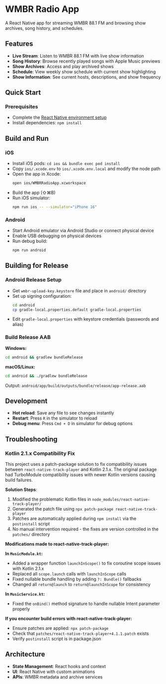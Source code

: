 # WMBR Radio App

A React Native app for streaming WMBR 88.1 FM and browsing show archives, song history, and schedules.

## Features

- **Live Stream**: Listen to WMBR 88.1 FM with live show information
- **Song History**: Browse recently played songs with Apple Music previews
- **Show Archives**: Access and play archived shows
- **Schedule**: View weekly show schedule with current show highlighting
- **Show Information**: See current hosts, descriptions, and show frequency

## Quick Start

### Prerequisites
- Complete the [React Native environment setup](https://reactnative.dev/docs/set-up-your-environment)
- Install dependencies: `npm install`

## Build and Run

### iOS
- Install iOS pods: `cd ios && bundle exec pod install`
- Copy `ios/.xcode.env` to `ios/.xcode.env.local` and modify the node path
- Open the app in Xcode:
  ```bash
  open ios/WMBRRadioApp.xcworkspace
  ```
- Build the app (⇧⌘B)
- Run iOS simulator:
  ```bash
  npm run ios -- --simulator="iPhone 16"
  ```

### Android
- Start Android emulator via Android Studio or connect physical device
- Enable USB debugging on physical devices
- Run debug build:
  ```bash
  npm run android
  ```

## Building for Release

### Android Release Setup

- Get `wmbr-upload-key.keystore` file and place in `android/` directory
- Set up signing configuration:
  ```bash
  cd android
  cp gradle-local.properties.default gradle-local.properties
  ```
- Edit `gradle-local.properties` with keystore credentials (passwords and alias)

### Build Release AAB

**Windows:**
```bash
cd android && gradlew bundleRelease
```

**macOS/Linux:**
```bash
cd android && ./gradlew bundleRelease
```

Output: `android/app/build/outputs/bundle/release/app-release.aab`

## Development

- **Hot reload**: Save any file to see changes instantly
- **Restart**: Press `R` in the simulator to reload
- **Debug menu**: Press `Cmd + D` in simulator for debug options

## Troubleshooting

### Kotlin 2.1.x Compatibility Fix

This project uses a patch-package solution to fix compatibility issues between `react-native-track-player` and Kotlin 2.1.x. The original package had TurboModule compatibility issues with newer Kotlin versions causing build failures.

**Solution Steps**: 
1. Modified the problematic Kotlin files in `node_modules/react-native-track-player/`
2. Generated the patch file using `npx patch-package react-native-track-player`
3. Patches are automatically applied during `npm install` via the `postinstall` script
4. No manual intervention required - the fixes are version controlled in the `patches/` directory

**Modifications made to react-native-track-player:**

**In `MusicModule.kt`:**
- Added a wrapper function `launchInScope()` to fix coroutine scope issues with Kotlin 2.1.x
- Replaced all `scope.launch` calls with `launchInScope` calls  
- Fixed nullable bundle handling by adding `?: Bundle()` fallbacks
- Changed all `return@launch` to `return@launchInScope` for consistency

**In `MusicService.kt`:**
- Fixed the `onBind()` method signature to handle nullable Intent parameter properly

**If you encounter build errors with react-native-track-player:**
- Ensure patches are applied: `npx patch-package`
- Check that `patches/react-native-track-player+4.1.1.patch` exists
- Verify `postinstall` script is in package.json

## Architecture

- **State Management**: React hooks and context
- **UI**: React Native with custom animations
- **APIs**: WMBR metadata and archive services